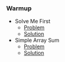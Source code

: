### Warmup

* Solve Me First
    * [Problem](https://www.hackerrank.com/challenges/solve-me-first/problem?isFullScreen=true)
    * [Solution](https://github.com/Tointech/Hackerrank-solutions/blob/master/Algorithms/Warmup/Solve%20Me%20First/solution.cpp)
* Simple Array Sum
  * [Problem](https://www.hackerrank.com/challenges/simple-array-sum/problem?isFullScreen=true)
  * [Solution]()
